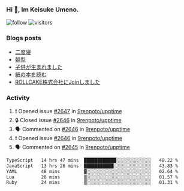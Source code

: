 ### Hi 👋, Im Keisuke Umeno.

<!--
**9renpoto/9renpoto** is a ✨ _special_ ✨ repository because its `README.md` (this file) appears on your GitHub profile.

Here are some ideas to get you started:

- 🔭 I’m currently working on ...
- 🌱 I’m currently learning ...
- 👯 I’m looking to collaborate on ...
- 🤔 I’m looking for help with ...
- 💬 Ask me about ...
- 📫 How to reach me: ...
- 😄 Pronouns: ...
- ⚡ Fun fact: ...
-->

![follow](https://img.shields.io/github/followers/9renpoto?label=Follow&style=social)
![visitors](https://komarev.com/ghpvc/?username=9renpoto&label=Profile%20views&color=0e75b6&style=flat)

### Blogs posts

<!-- BLOG-POST-LIST:START -->
- [二度寝](https://9renpoto.win/entry/2024/07/18/going_back_to_sleep)
- [朝型](https://9renpoto.win/entry/2024/05/29/im-an-early)
- [子供が生まれました](https://9renpoto.win/entry/2024/04/18/hello-world)
- [紙の本を読む](https://9renpoto.win/entry/2024/02/25/reading-papar-book)
- [ROLLCAKE株式会社にJoinしました](https://9renpoto.win/entry/2024/02/11/join)
<!-- BLOG-POST-LIST:END -->

### Activity

<!--START_SECTION:activity-->
1. ❗ Opened issue [#2647](https://github.com/9renpoto/upptime/issues/2647) in [9renpoto/upptime](https://github.com/9renpoto/upptime)
2. 🔒 Closed issue [#2646](https://github.com/9renpoto/upptime/issues/2646) in [9renpoto/upptime](https://github.com/9renpoto/upptime)
3. 🗣 Commented on [#2646](https://github.com/9renpoto/upptime/issues/2646#issuecomment-2241509389) in [9renpoto/upptime](https://github.com/9renpoto/upptime)
4. ❗ Opened issue [#2646](https://github.com/9renpoto/upptime/issues/2646) in [9renpoto/upptime](https://github.com/9renpoto/upptime)
5. 🗣 Commented on [#2645](https://github.com/9renpoto/upptime/issues/2645#issuecomment-2241499962) in [9renpoto/upptime](https://github.com/9renpoto/upptime)
<!--END_SECTION:activity-->

<!--START_SECTION:waka-->

```txt
TypeScript   14 hrs 47 mins  ████████████░░░░░░░░░░░░░   48.22 %
JavaScript   13 hrs 26 mins  ███████████░░░░░░░░░░░░░░   43.83 %
YAML         48 mins         ▓░░░░░░░░░░░░░░░░░░░░░░░░   02.64 %
Lua          28 mins         ▒░░░░░░░░░░░░░░░░░░░░░░░░   01.57 %
Ruby         24 mins         ▒░░░░░░░░░░░░░░░░░░░░░░░░   01.31 %
```

<!--END_SECTION:waka-->
